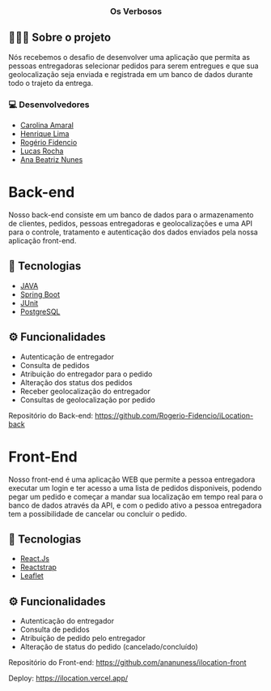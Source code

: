<h3 align="center">
  Os Verbosos
</h3>

## 👨🏻‍💻 Sobre o projeto

<p>Nós recebemos o desafio de desenvolver uma aplicação que permita as pessoas entregadoras selecionar pedidos para serem entregues e que sua geolocalização seja enviada e registrada em um banco de dados durante todo o trajeto da entrega.</p>

### 💻 Desenvolvedores
- [Carolina Amaral](https://github.com/anacapx)
- [Henrique Lima](https://github.com/henriquellima)
- [Rogério Fidencio](https://github.com/Rogerio-Fidencio)
- [Lucas Rocha](https://github.com/LucasRocha2308)
- [Ana Beatriz Nunes](https://github.com/ananuness)



# Back-end

<p>Nosso back-end consiste em um banco de dados para o armazenamento de clientes, pedidos, pessoas entregadoras e geolocalizações
e uma API para o controle, tratamento e autenticação dos dados enviados pela nossa aplicação front-end.</p>

## 🚀 Tecnologias

- [JAVA](https://www.java.com)
- [Spring Boot](https://spring.io/projects/spring-boot)
- [JUnit](https://junit.org/junit5/)
- [PostgreSQL](https://www.postgresql.org)

## ⚙️ Funcionalidades
- Autenticação de entregador
- Consulta de pedidos
- Atribuição do entregador para o pedido
- Alteração dos status dos pedidos
- Receber geolocalização do entregador
- Consultas de geolocalização por pedido


Repositório do Back-end: https://github.com/Rogerio-Fidencio/iLocation-back


# Front-End

<p>Nosso front-end é uma aplicação WEB que permite a pessoa entregadora executar um login e ter acesso a uma lista de pedidos disponiveis, 
podendo pegar um pedido e começar a mandar sua localização em tempo real para o banco de dados através da API, e com o pedido ativo a pessoa entregadora tem a possibilidade de cancelar ou concluir o pedido.</p>

## 🚀 Tecnologias

- [React.Js](https://reactjs.org)
- [Reactstrap](https://reactstrap.github.io)
- [Leaflet](https://leafletjs.com)

## ⚙️ Funcionalidades
- Autenticação do entregador
- Consulta de pedidos
- Atribuição de pedido pelo entregador
- Alteração de status do pedido (cancelado/concluído)

Repositório do Front-end: https://github.com/ananuness/ilocation-front

Deploy: https://ilocation.vercel.app/
